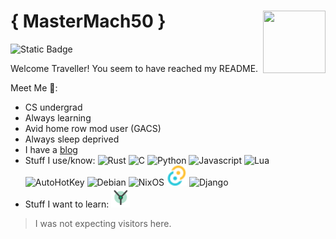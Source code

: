 # { MasterMach50 }<img align="right" width="100" height="100" src="https://avatars.githubusercontent.com/u/64970593?v=4">

![Static Badge](https://img.shields.io/badge/Experience-6_years-brightgreen)

Welcome Traveller! You seem to have reached my README.

Meet Me 👋:
- CS undergrad
- Always learning
- Avid home row mod user (GACS)
- Always sleep deprived
- I have a [blog](https://blog.mathewma3.in)
- Stuff I use/know:
  <img style="height:2rem" title="Rust" src="https://www.svgrepo.com/show/374056/rust.svg">
  <img style="height:2rem" title="C" src="https://www.svgrepo.com/show/373482/c.svg">
  <img style="height:2rem" title="Python" src="https://www.svgrepo.com/show/374016/python.svg">
  <img style="height:2rem" title="Javascript" src="https://www.svgrepo.com/show/452045/js.svg">
  <img style="height:2rem" title="Lua" src="https://www.svgrepo.com/show/354020/lua.svg">
  <img style="height:2rem" title="AutoHotKey" src="https://www.svgrepo.com/show/373451/autohotkey.svg">
  <img style="height:2rem" title="Debian" src="https://www.svgrepo.com/show/353640/debian.svg">
  <img style="height:2rem" title="NixOS" src="https://www.svgrepo.com/show/373927/nix.svg">
  <img style="height:2rem" title="Tauri" src="res/tauri.svg">
  <img style="height:2rem" title="Django" src="https://www.svgrepo.com/show/373554/django.svg">
- Stuff I want to learn:
  <img style="height:2rem" title="Yew" src="res/yew.svg">

> I was not expecting visitors here.
